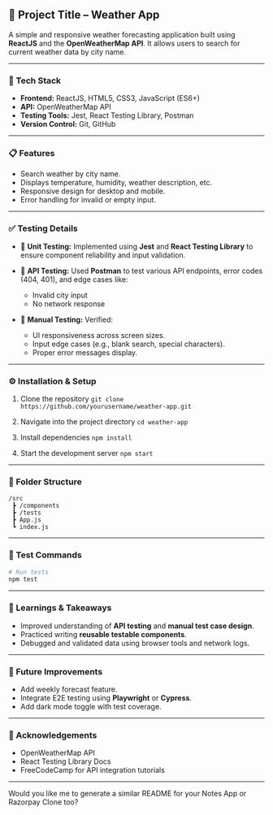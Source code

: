 ## 🚀 Project Title – Weather App

A simple and responsive weather forecasting application built using **ReactJS** and the **OpenWeatherMap API**. It allows users to search for current weather data by city name.

---

### 🔧 Tech Stack

* **Frontend:** ReactJS, HTML5, CSS3, JavaScript (ES6+)
* **API:** OpenWeatherMap API
* **Testing Tools:** Jest, React Testing Library, Postman
* **Version Control:** Git, GitHub

---

### 📋 Features

* Search weather by city name.
* Displays temperature, humidity, weather description, etc.
* Responsive design for desktop and mobile.
* Error handling for invalid or empty input.

---

### ✅ Testing Details

* 🔹 **Unit Testing:** Implemented using **Jest** and **React Testing Library** to ensure component reliability and input validation.
* 🔹 **API Testing:** Used **Postman** to test various API endpoints, error codes (404, 401), and edge cases like:

  * Invalid city input
  * No network response
* 🔹 **Manual Testing:** Verified:

  * UI responsiveness across screen sizes.
  * Input edge cases (e.g., blank search, special characters).
  * Proper error messages display.

---

### ⚙️ Installation & Setup

1. Clone the repository
   `git clone https://github.com/yourusername/weather-app.git`

2. Navigate into the project directory
   `cd weather-app`

3. Install dependencies
   `npm install`

4. Start the development server
   `npm start`

---

### 📂 Folder Structure

```
/src
 ┣ /components
 ┣ /tests
 ┣ App.js
 ┗ index.js
```

---

### 🧪 Test Commands

```bash
# Run tests
npm test
```

---

### 🧠 Learnings & Takeaways

* Improved understanding of **API testing** and **manual test case design**.
* Practiced writing **reusable testable components**.
* Debugged and validated data using browser tools and network logs.

---

### 📌 Future Improvements

* Add weekly forecast feature.
* Integrate E2E testing using **Playwright** or **Cypress**.
* Add dark mode toggle with test coverage.

---

### 🙌 Acknowledgements

* OpenWeatherMap API
* React Testing Library Docs
* FreeCodeCamp for API integration tutorials

---

Would you like me to generate a similar README for your Notes App or Razorpay Clone too?
